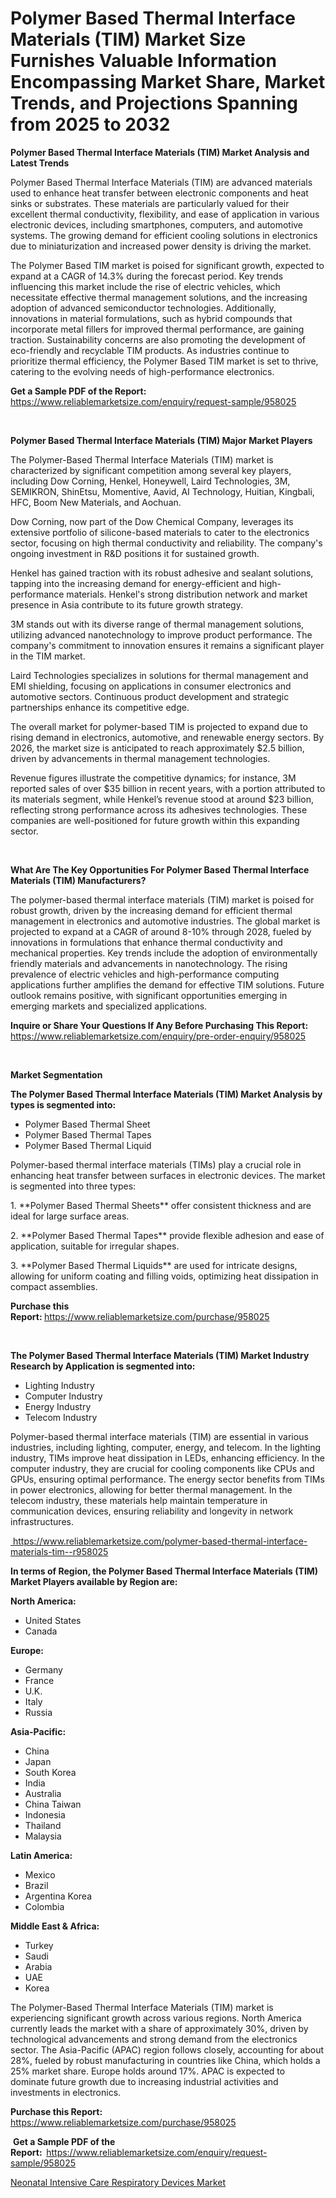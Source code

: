 <p><h1>Polymer Based Thermal Interface Materials (TIM) Market Size Furnishes Valuable Information Encompassing Market Share, Market Trends, and Projections Spanning from 2025 to 2032</h1></p><p><strong>Polymer Based Thermal Interface Materials (TIM) Market Analysis and Latest Trends</strong></p>
<p><p>Polymer Based Thermal Interface Materials (TIM) are advanced materials used to enhance heat transfer between electronic components and heat sinks or substrates. These materials are particularly valued for their excellent thermal conductivity, flexibility, and ease of application in various electronic devices, including smartphones, computers, and automotive systems. The growing demand for efficient cooling solutions in electronics due to miniaturization and increased power density is driving the market.</p><p>The Polymer Based TIM market is poised for significant growth, expected to expand at a CAGR of 14.3% during the forecast period. Key trends influencing this market include the rise of electric vehicles, which necessitate effective thermal management solutions, and the increasing adoption of advanced semiconductor technologies. Additionally, innovations in material formulations, such as hybrid compounds that incorporate metal fillers for improved thermal performance, are gaining traction. Sustainability concerns are also promoting the development of eco-friendly and recyclable TIM products. As industries continue to prioritize thermal efficiency, the Polymer Based TIM market is set to thrive, catering to the evolving needs of high-performance electronics.</p></p>
<p><strong>Get a Sample PDF of the Report:&nbsp;</strong> <a href="https://www.reliablemarketsize.com/enquiry/request-sample/958025?utm_campaign=2281&utm_medium=2&utm_source=Github&utm_content=ia&utm_term=21032025&utm_id=polymer-based-thermal-interface-materials-tim">https://www.reliablemarketsize.com/enquiry/request-sample/958025</a></p>
<p>&nbsp;</p>
<p><strong>Polymer Based Thermal Interface Materials (TIM) Major Market Players</strong></p>
<p><p>The Polymer-Based Thermal Interface Materials (TIM) market is characterized by significant competition among several key players, including Dow Corning, Henkel, Honeywell, Laird Technologies, 3M, SEMIKRON, ShinEtsu, Momentive, Aavid, AI Technology, Huitian, Kingbali, HFC, Boom New Materials, and Aochuan. </p><p>Dow Corning, now part of the Dow Chemical Company, leverages its extensive portfolio of silicone-based materials to cater to the electronics sector, focusing on high thermal conductivity and reliability. The company's ongoing investment in R&D positions it for sustained growth.</p><p>Henkel has gained traction with its robust adhesive and sealant solutions, tapping into the increasing demand for energy-efficient and high-performance materials. Henkel's strong distribution network and market presence in Asia contribute to its future growth strategy.</p><p>3M stands out with its diverse range of thermal management solutions, utilizing advanced nanotechnology to improve product performance. The company's commitment to innovation ensures it remains a significant player in the TIM market.</p><p>Laird Technologies specializes in solutions for thermal management and EMI shielding, focusing on applications in consumer electronics and automotive sectors. Continuous product development and strategic partnerships enhance its competitive edge.</p><p>The overall market for polymer-based TIM is projected to expand due to rising demand in electronics, automotive, and renewable energy sectors. By 2026, the market size is anticipated to reach approximately $2.5 billion, driven by advancements in thermal management technologies.</p><p>Revenue figures illustrate the competitive dynamics; for instance, 3M reported sales of over $35 billion in recent years, with a portion attributed to its materials segment, while Henkel’s revenue stood at around $23 billion, reflecting strong performance across its adhesives technologies. These companies are well-positioned for future growth within this expanding sector.</p></p>
<p>&nbsp;</p>
<p><strong>What Are The Key Opportunities For Polymer Based Thermal Interface Materials (TIM) Manufacturers?</strong></p>
<p><p>The polymer-based thermal interface materials (TIM) market is poised for robust growth, driven by the increasing demand for efficient thermal management in electronics and automotive industries. The global market is projected to expand at a CAGR of around 8-10% through 2028, fueled by innovations in formulations that enhance thermal conductivity and mechanical properties. Key trends include the adoption of environmentally friendly materials and advancements in nanotechnology. The rising prevalence of electric vehicles and high-performance computing applications further amplifies the demand for effective TIM solutions. Future outlook remains positive, with significant opportunities emerging in emerging markets and specialized applications.</p></p>
<p><strong>Inquire or Share Your Questions If Any Before Purchasing This Report:</strong> <a href="https://www.reliablemarketsize.com/enquiry/pre-order-enquiry/958025?utm_campaign=2281&utm_medium=2&utm_source=Github&utm_content=ia&utm_term=21032025&utm_id=polymer-based-thermal-interface-materials-tim">https://www.reliablemarketsize.com/enquiry/pre-order-enquiry/958025</a></p>
<p>&nbsp;</p>
<p><strong>Market Segmentation</strong></p>
<p><strong>The Polymer Based Thermal Interface Materials (TIM) Market Analysis by types is segmented into:</strong></p>
<p><ul><li>Polymer Based Thermal Sheet</li><li>Polymer Based Thermal Tapes</li><li>Polymer Based Thermal Liquid</li></ul></p>
<p><p>Polymer-based thermal interface materials (TIMs) play a crucial role in enhancing heat transfer between surfaces in electronic devices. The market is segmented into three types: </p><p>1. **Polymer Based Thermal Sheets** offer consistent thickness and are ideal for large surface areas.</p><p>2. **Polymer Based Thermal Tapes** provide flexible adhesion and ease of application, suitable for irregular shapes.</p><p>3. **Polymer Based Thermal Liquids** are used for intricate designs, allowing for uniform coating and filling voids, optimizing heat dissipation in compact assemblies.</p></p>
<p><strong>Purchase this Report:&nbsp;</strong><a href="https://www.reliablemarketsize.com/purchase/958025?utm_campaign=2281&utm_medium=2&utm_source=Github&utm_content=ia&utm_term=21032025&utm_id=polymer-based-thermal-interface-materials-tim">https://www.reliablemarketsize.com/purchase/958025</a></p>
<p>&nbsp;</p>
<p><strong>The Polymer Based Thermal Interface Materials (TIM) Market Industry Research by Application is segmented into:</strong></p>
<p><ul><li>Lighting Industry</li><li>Computer Industry</li><li>Energy Industry</li><li>Telecom Industry</li></ul></p>
<p><p>Polymer-based thermal interface materials (TIM) are essential in various industries, including lighting, computer, energy, and telecom. In the lighting industry, TIMs improve heat dissipation in LEDs, enhancing efficiency. In the computer industry, they are crucial for cooling components like CPUs and GPUs, ensuring optimal performance. The energy sector benefits from TIMs in power electronics, allowing for better thermal management. In the telecom industry, these materials help maintain temperature in communication devices, ensuring reliability and longevity in network infrastructures.</p></p>
<p><a href="https://www.reliablemarketsize.com/polymer-based-thermal-interface-materials-tim--r958025?utm_campaign=2281&utm_medium=2&utm_source=Github&utm_content=ia&utm_term=21032025&utm_id=polymer-based-thermal-interface-materials-tim">&nbsp;https://www.reliablemarketsize.com/polymer-based-thermal-interface-materials-tim--r958025</a></p>
<p><strong>In terms of Region, the Polymer Based Thermal Interface Materials (TIM) Market Players available by Region are:</strong></p>
<p>
    <p> <strong> North America: </strong>
        <ul>
            <li>United States</li>
            <li>Canada</li>
        </ul>
        </p> 
    <p> <strong> Europe: </strong>
        <ul>
            <li>Germany</li>
            <li>France</li>
            <li>U.K.</li>
            <li>Italy</li>
            <li>Russia</li>
        </ul>
        </p> 
    <p> <strong> Asia-Pacific: </strong>
        <ul>
            <li>China</li>
            <li>Japan</li>
            <li>South Korea</li>
            <li>India</li>
            <li>Australia</li>
            <li>China Taiwan</li>
            <li>Indonesia</li>
            <li>Thailand</li>
            <li>Malaysia</li>
        </ul>
        </p> 
    <p> <strong> Latin America: </strong>
        <ul>
            <li>Mexico</li>
            <li>Brazil</li>
            <li>Argentina Korea</li>
            <li>Colombia</li>
        </ul>
        </p> 
    <p> <strong> Middle East & Africa: </strong>
        <ul>
            <li>Turkey</li>
            <li>Saudi</li>
            <li>Arabia</li>
            <li>UAE</li>
            <li>Korea</li>
        </ul>
    </p>
    </p>
<p><p>The Polymer-Based Thermal Interface Materials (TIM) market is experiencing significant growth across various regions. North America currently leads the market with a share of approximately 30%, driven by technological advancements and strong demand from the electronics sector. The Asia-Pacific (APAC) region follows closely, accounting for about 28%, fueled by robust manufacturing in countries like China, which holds a 25% market share. Europe holds around 17%. APAC is expected to dominate future growth due to increasing industrial activities and investments in electronics.</p></p>
<p><strong>Purchase this Report: </strong><a href="https://www.reliablemarketsize.com/purchase/958025?utm_campaign=2281&utm_medium=2&utm_source=Github&utm_content=ia&utm_term=21032025&utm_id=polymer-based-thermal-interface-materials-tim">https://www.reliablemarketsize.com/purchase/958025</a></p>
<p>&nbsp;<strong>Get a Sample PDF of the Report:&nbsp;&nbsp;</strong><a href="https://www.reliablemarketsize.com/enquiry/request-sample/958025?utm_campaign=2281&utm_medium=2&utm_source=Github&utm_content=ia&utm_term=21032025&utm_id=polymer-based-thermal-interface-materials-tim">https://www.reliablemarketsize.com/enquiry/request-sample/958025</a></p>
<p><strong></strong></p>
<p><p><a href="https://github.com/naanaafranxu/Market-Research-Report-List-1/blob/main/neonatal-intensive-care-respiratory-devices-market.md?utm_campaign=2281&utm_medium=2&utm_source=Github&utm_content=ia&utm_term=21032025&utm_id=polymer-based-thermal-interface-materials-tim">Neonatal Intensive Care Respiratory Devices Market</a></p></p>